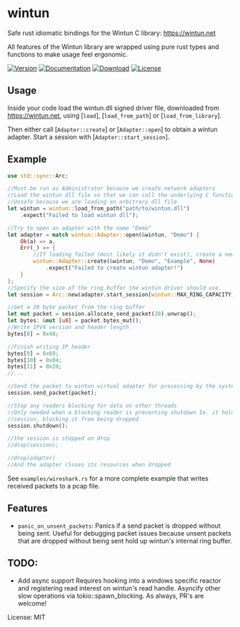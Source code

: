 # wintun

Safe rust idiomatic bindings for the Wintun C library: <https://wintun.net>

All features of the Wintun library are wrapped using pure rust types and functions to make
usage feel ergonomic.

[![Version](https://img.shields.io/crates/v/wintun.svg?style=flat)](https://crates.io/crates/wintun)
[![Documentation](https://img.shields.io/badge/docs-release-brightgreen.svg?style=flat)](https://docs.rs/wintun)
[![Download](https://img.shields.io/crates/d/wintun.svg)](https://crates.io/crates/wintun)
[![License](https://img.shields.io/crates/l/wintun.svg?style=flat)](https://github.com/ssrlive/wintun/blob/master/LICENSE)

## Usage

Inside your code load the wintun.dll signed driver file, downloaded from <https://wintun.net>,
using [`load`], [`load_from_path`] or [`load_from_library`].

Then either call [`Adapter::create`] or [`Adapter::open`] to obtain a wintun
adapter. Start a session with [`Adapter::start_session`].

## Example
```rust
use std::sync::Arc;

//Must be run as Administrator because we create network adapters
//Load the wintun dll file so that we can call the underlying C functions
//Unsafe because we are loading an arbitrary dll file
let wintun = wintun::load_from_path("path/to/wintun.dll")
    .expect("Failed to load wintun dll");

//Try to open an adapter with the name "Demo"
let adapter = match wintun::Adapter::open(&wintun, "Demo") {
    Ok(a) => a,
    Err(_) => {
        //If loading failed (most likely it didn't exist), create a new one
        wintun::Adapter::create(&wintun, "Demo", "Example", None)
            .expect("Failed to create wintun adapter!")
    }
};
//Specify the size of the ring buffer the wintun driver should use.
let session = Arc::new(adapter.start_session(wintun::MAX_RING_CAPACITY).unwrap());

//Get a 20 byte packet from the ring buffer
let mut packet = session.allocate_send_packet(20).unwrap();
let bytes: &mut [u8] = packet.bytes_mut();
//Write IPV4 version and header length
bytes[0] = 0x40;

//Finish writing IP header
bytes[9] = 0x69;
bytes[10] = 0x04;
bytes[11] = 0x20;
//...

//Send the packet to wintun virtual adapter for processing by the system
session.send_packet(packet);

//Stop any readers blocking for data on other threads
//Only needed when a blocking reader is preventing shutdown Ie. it holds an Arc to the
//session, blocking it from being dropped
session.shutdown();

//the session is stopped on drop
//drop(session);

//drop(adapter)
//And the adapter closes its resources when dropped
```

See `examples/wireshark.rs` for a more complete example that writes received packets to a pcap
file.

## Features

- `panic_on_unsent_packets`: Panics if a send packet is dropped without being sent. Useful for
debugging packet issues because unsent packets that are dropped without being sent hold up
wintun's internal ring buffer.

## TODO:
- Add async support
Requires hooking into a windows specific reactor and registering read interest on wintun's read
handle. Asyncify other slow operations via tokio::spawn_blocking. As always, PR's are welcome!


License: MIT
